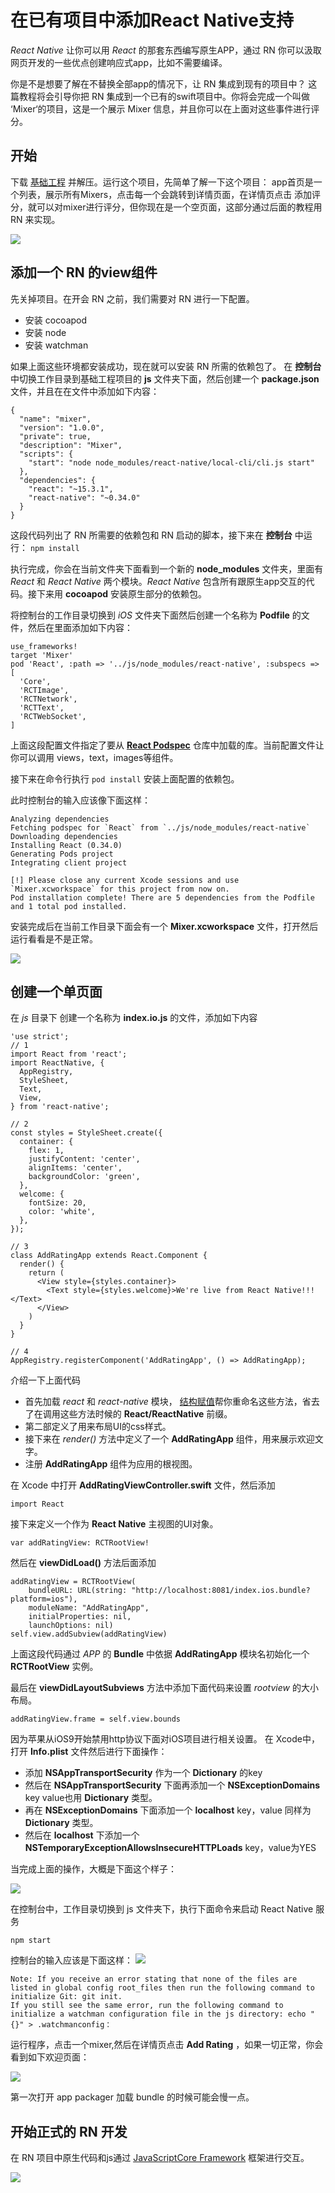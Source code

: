 # 在已有项目中添加React Native支持
 
*React Native* 让你可以用 *React* 的那套东西编写原生APP，通过 RN 你可以汲取网页开发的一些优点创建响应式app，比如不需要编译。

你是不是想要了解在不替换全部app的情况下，让 RN 集成到现有的项目中？ 这篇教程将会引导你把 RN 集成到一个已有的swift项目中。你将会完成一个叫做 ‘Mixer‘的项目，这是一个展示 Mixer 信息，并且你可以在上面对这些事件进行评分。

## 开始
下载 [基础工程](https://koenig-media.raywenderlich.com/uploads/2016/09/Mixer-Starter-3.zip) 并解压。运行这个项目，先简单了解一下这个项目：
app首页是一个列表，展示所有Mixers，点击每一个会跳转到详情页面，在详情页点击 添加评分，就可以对mixer进行评分，但你现在是一个空页面，这部分通过后面的教程用 RN 来实现。

![](https://koenig-media.raywenderlich.com/uploads/2016/06/mixer-starter-overview.png)

## 添加一个 RN 的view组件
先关掉项目。在开会 RN 之前，我们需要对 RN 进行一下配置。

* 安装 cocoapod
* 安装 node
* 安装 watchman

如果上面这些环境都安装成功，现在就可以安装 RN 所需的依赖包了。
在 **控制台** 中切换工作目录到基础工程项目的 **js** 文件夹下面，然后创建一个 **package.json** 文件，并且在在文件中添加如下内容：
	
	{
	  "name": "mixer",
	  "version": "1.0.0",
	  "private": true,
	  "description": "Mixer",
	  "scripts": {
	    "start": "node node_modules/react-native/local-cli/cli.js start"
	  },
	  "dependencies": {
	    "react": "~15.3.1",
	    "react-native": "~0.34.0"
	  }
	}

这段代码列出了 RN 所需要的依赖包和 RN 启动的脚本，接下来在 **控制台** 中运行： ` npm install ` 

执行完成，你会在当前文件夹下面看到一个新的 **node_modules** 文件夹，里面有 *React* 和 *React Native* 两个模块。*React Native* 包含所有跟原生app交互的代码。接下来用 **cocoapod** 安装原生部分的依赖包。

将控制台的工作目录切换到 *iOS* 文件夹下面然后创建一个名称为 **Podfile** 的文件，然后在里面添加如下内容： 
	
	use_frameworks!
	target 'Mixer'
	pod 'React', :path => '../js/node_modules/react-native', :subspecs => [
	  'Core',
	  'RCTImage',
	  'RCTNetwork',
	  'RCTText',
	  'RCTWebSocket',
	]
	
上面这段配置文件指定了要从 [**React Podspec**](https://github.com/facebook/react-native/blob/master/React.podspec) 仓库中加载的库。当前配置文件让你可以调用 views，text，images等组件。

接下来在命令行执行 ``pod install`` 安装上面配置的依赖包。

此时控制台的输入应该像下面这样：

	Analyzing dependencies
	Fetching podspec for `React` from `../js/node_modules/react-native`
	Downloading dependencies
	Installing React (0.34.0)
	Generating Pods project
	Integrating client project
	
	[!] Please close any current Xcode sessions and use `Mixer.xcworkspace` for this project from now on.
	Pod installation complete! There are 5 dependencies from the Podfile and 1 total pod installed.
	
安装完成后在当前工作目录下面会有一个 **Mixer.xcworkspace** 文件，打开然后运行看看是不是正常。

![](https://koenig-media.raywenderlich.com/uploads/2016/06/mixer-home-2.png)

## 创建一个单页面

在 *js* 目录下 创建一个名称为 **index.io.js** 的文件，添加如下内容

	'use strict';
	// 1
	import React from 'react';
	import ReactNative, {
	  AppRegistry,
	  StyleSheet,
	  Text,
	  View,
	} from 'react-native';
	
	// 2
	const styles = StyleSheet.create({
	  container: {
	    flex: 1,
	    justifyContent: 'center',
	    alignItems: 'center',
	    backgroundColor: 'green',
	  },
	  welcome: {
	    fontSize: 20,
	    color: 'white',
	  },
	});
	
	// 3
	class AddRatingApp extends React.Component {
	  render() {
	    return (
	      <View style={styles.container}>
	        <Text style={styles.welcome}>We're live from React Native!!!</Text>
	      </View>
	    )
	  }
	}
	
	// 4
	AppRegistry.registerComponent('AddRatingApp', () => AddRatingApp);
	
介绍一下上面代码

* 首先加载 *react* 和 *react-native* 模块， [结构赋值](http://es6.ruanyifeng.com/#docs/destructuring)帮你重命名这些方法，省去了在调用这些方法时候的 **React/ReactNative** 前缀。
* 第二部定义了用来布局UI的css样式。
* 接下来在 *render()* 方法中定义了一个 **AddRatingApp** 组件，用来展示欢迎文字。
* 注册 **AddRatingApp** 组件为应用的根视图。

在 Xcode 中打开  **AddRatingViewController.swift** 文件，然后添加

``import React`` 

接下来定义一个作为 **React Native** 主视图的UI对象。

``var addRatingView: RCTRootView!``

然后在 **viewDidLoad()** 方法后面添加

	addRatingView = RCTRootView(
	    bundleURL: URL(string: "http://localhost:8081/index.ios.bundle?platform=ios"),
	    moduleName: "AddRatingApp",
	    initialProperties: nil,
	    launchOptions: nil)
	self.view.addSubview(addRatingView)

上面这段代码通过 *APP* 的 **Bundle** 中依据 **AddRatingApp** 模块名初始化一个 **RCTRootView** 实例。

最后在 **viewDidLayoutSubviews** 方法中添加下面代码来设置 *rootview* 的大小布局。

``addRatingView.frame = self.view.bounds``

因为苹果从iOS9开始禁用http协议下面对iOS项目进行相关设置。
在 Xcode中，打开 **Info.plist** 文件然后进行下面操作：

* 添加 **NSAppTransportSecurity** 作为一个 **Dictionary** 的key
* 然后在 **NSAppTransportSecurity** 下面再添加一个 **NSExceptionDomains** key value也用 **Dictionary** 类型。
* 再在 **NSExceptionDomains** 下面添加一个 **localhost** key，value 同样为 **Dictionary** 类型。
* 然后在 **localhost** 下添加一个 **NSTemporaryExceptionAllowsInsecureHTTPLoads** key，value为YES

当完成上面的操作，大概是下面这个样子：

![](https://koenig-media.raywenderlich.com/uploads/2016/06/mixer-info-plist-1.png)

在控制台中，工作目录切换到 js 文件夹下，执行下面命令来启动 React Native 服务

``npm start`` 

控制台的输入应该是下面这样：
![](https://koenig-media.raywenderlich.com/uploads/2016/06/mixer-npm-start.png)
	
	Note: If you receive an error stating that none of the files are listed in global config root_files then run the following command to initialize Git: git init.
	If you still see the same error, run the following command to initialize a watchman configuration file in the js directory: echo "{}" > .watchmanconfig：

运行程序，点击一个mixer,然后在详情页点击 **Add Rating** ，如果一切正常，你会看到如下欢迎页面：

![](https://koenig-media.raywenderlich.com/uploads/2016/06/mixer-bare-bones-react-native-app.png)

第一次打开 app packager 加载 bundle 的时候可能会慢一点。

## 开始正式的 RN 开发

在 RN 项目中原生代码和js通过 [JavaScriptCore Framework](https://developer.apple.com/library/tvos/documentation/Carbon/Reference/WebKit_JavaScriptCore_Ref/index.html) 框架进行交互。

![](https://koenig-media.raywenderlich.com/uploads/2016/06/mixer-theory-bridge-3.png)


